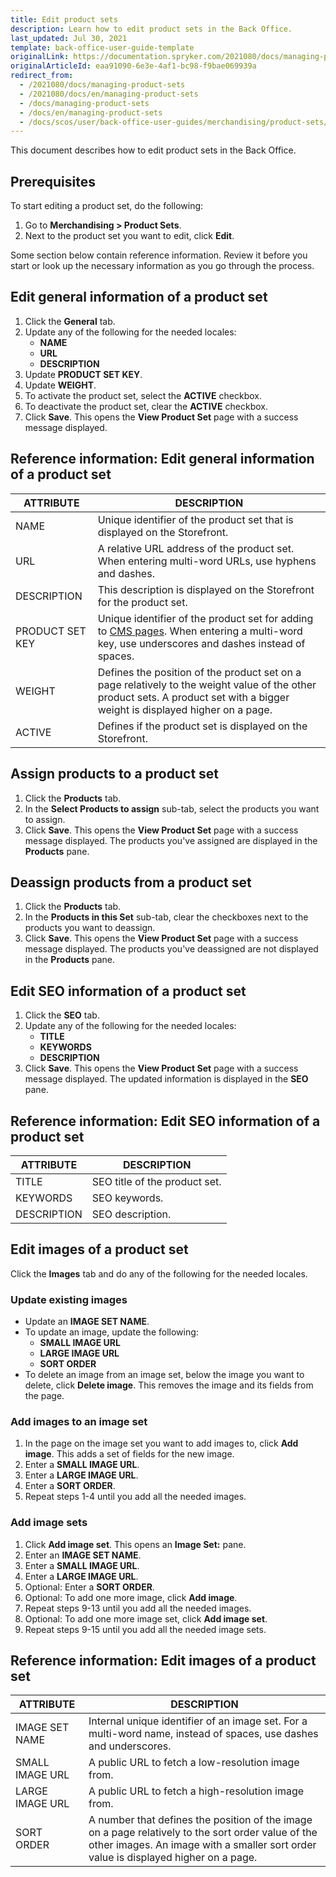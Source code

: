 ```yaml
---
title: Edit product sets
description: Learn how to edit product sets in the Back Office.
last_updated: Jul 30, 2021
template: back-office-user-guide-template
originalLink: https://documentation.spryker.com/2021080/docs/managing-product-sets
originalArticleId: eaa91090-6e3e-4af1-bc98-f9bae069939a
redirect_from:
  - /2021080/docs/managing-product-sets
  - /2021080/docs/en/managing-product-sets
  - /docs/managing-product-sets
  - /docs/en/managing-product-sets
  - /docs/scos/user/back-office-user-guides/merchandising/product-sets/managing-product-sets.html
---
```


This document describes how to edit product sets in the Back Office.

## Prerequisites

To start editing a product set, do the following:
1. Go to **Merchandising&nbsp;<span aria-label="and then">></span> Product Sets**.
2. Next to the product set you want to edit, click **Edit**.

Some section below contain reference information. Review it before you start or look up the necessary information as you go through the process.

## Edit general information of a product set

1. Click the **General** tab.
2. Update any of the following for the needed locales:
    * **NAME**
    * **URL**
    * **DESCRIPTION**
3. Update **PRODUCT SET KEY**.
4. Update **WEIGHT**.
5. To activate the product set, select the **ACTIVE** checkbox.
6. To deactivate the product set, clear the **ACTIVE** checkbox.
7. Click **Save**.
    This opens the **View Product Set** page with a success message displayed.

## Reference information: Edit general information of a product set

| ATTRIBUTE |DESCRIPTION  |
| --- | --- |
| NAME | Unique identifier of the product set that is displayed on the Storefront. |
| URL | A relative URL address of the product set. When entering multi-word URLs, use hyphens and dashes.|
| DESCRIPTION | This description is displayed on the Storefront for the product set. |
| PRODUCT SET KEY | Unique identifier of the product set for adding to [CMS pages](/docs/scos/user/features/cms-feature-overview/cms-pages-overview.html). When entering a multi-word key, use underscores and dashes instead of spaces. |
| WEIGHT | Defines the position of the product set on a page relatively to the weight value of the other product sets. A product set with a bigger weight is displayed higher on a page. |
| ACTIVE | Defines if the product set is displayed on the Storefront. |    

## Assign products to a product set

1. Click the **Products** tab.
2. In the **Select Products to assign** sub-tab, select the products you want to assign.
3. Click **Save**.
    This opens the **View Product Set** page with a success message displayed. The products you've assigned are displayed in the **Products** pane.

## Deassign products from a product set

1. Click the **Products** tab.
2. In the **Products in this Set** sub-tab, clear the checkboxes next to the products you want to deassign.
3. Click **Save**.
    This opens the **View Product Set** page with a success message displayed. The products you've deassigned are not displayed in the **Products** pane.

## Edit SEO information of a product set

1. Click the **SEO** tab.
2. Update any of the following for the needed locales:
    * **TITLE**
    * **KEYWORDS**
    * **DESCRIPTION**
3. Click **Save**.
    This opens the **View Product Set** page with a success message displayed. The updated information is displayed in the **SEO** pane.      

## Reference information: Edit SEO information of a product set

| ATTRIBUTE | DESCRIPTION|
| --- | --- |
| TITLE | SEO title of the product set. |
| KEYWORDS| SEO keywords. |
| DESCRIPTION | SEO description.  |


## Edit images of a product set

Click the **Images** tab and do any of the following for the needed locales.

### Update existing images

* Update an **IMAGE SET NAME**.
* To update an image, update the following:
    * **SMALL IMAGE URL**
    * **LARGE IMAGE URL**
    * **SORT ORDER**
* To delete an image from an image set, below the image you want to delete, click **Delete image**.
    This removes the image and its fields from the page.

### Add images to an image set

1. In the page on the image set you want to add images to, click **Add image**.
    This adds a set of fields for the new image.
2. Enter a **SMALL IMAGE URL**.
3. Enter a **LARGE IMAGE URL**.
4. Enter a **SORT ORDER**.    
5. Repeat steps 1-4 until you add all the needed images.

### Add image sets


1. Click **Add image set**.
    This opens an **Image Set:** pane.
2. Enter an **IMAGE SET NAME**.
3. Enter a **SMALL IMAGE URL**.
4. Enter a **LARGE IMAGE URL**.
5. Optional: Enter a **SORT ORDER**.
6. Optional: To add one more image, click **Add image**.
7. Repeat steps 9-13 until you add all the needed images.
8. Optional: To add one more image set, click **Add image set**.
9. Repeat steps 9-15 until you add all the needed image sets.


## Reference information: Edit images of a product set

| ATTRIBUTE | DESCRIPTION|
| --- | --- |
| IMAGE SET NAME | Internal unique identifier of an image set. For a multi-word name, instead of spaces, use dashes and underscores. |
| SMALL IMAGE URL | A public URL to fetch a low-resolution image from. |
| LARGE IMAGE URL | A public URL to fetch a high-resolution image from. |
| SORT ORDER | A number that defines the position of the image on a page relatively to the sort order value of the other images. An image with a smaller sort order value is displayed higher on a page. |
